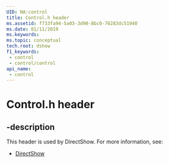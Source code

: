 ```yaml
---
UID: NA:control
title: Control.h header
ms.assetid: f733fa94-5a03-3d90-8bc0-76283dc51940
ms.date: 01/11/2019
ms.keywords: 
ms.topic: conceptual
tech.root: dshow
f1_keywords:
 - control
 - control/control
api_name:
 - control
---
```


# Control.h header


## -description

This header is used by DirectShow. For more information, see:

- [DirectShow](../_dshow/index.md)

